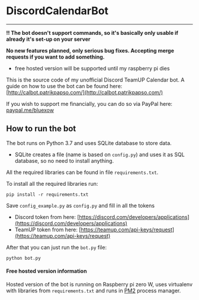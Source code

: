# DiscordCalendarBot
---
**!! The bot doesn't support commands, so it's basically only usable if already it's set-up on your server**

**No new features planned, only serious bug fixes. Accepting merge requests if you want to add something.**

- free hosted version will be supported until my raspberry pi dies


This is the source code of my unofficial Discord TeamUP Calendar bot.
A guide on how to use the bot can be found here: [http://calbot.patrikpapso.com/](http://calbot.patrikpapso.com/)

If you wish to support me financially, you can do so via PayPal here: [paypal.me/bluexow](https://www.paypal.me/bluexow)

## How to run the bot
The bot runs on Python 3.7 and uses SQLite database to store data.
- SQLite creates a file (name is based on `config.py`) and uses it as SQL database, so no need to install anything.

All the required libraries can be found in file `requirements.txt`.

To install all the required libraries run:
```
pip install -r requirements.txt
```

Save `config_example.py` as `config.py` and fill in all the tokens
- Discord token from here: [https://discord.com/developers/applications](https://discord.com/developers/applications)
- TeamUP token from here: [https://teamup.com/api-keys/request](https://teamup.com/api-keys/request)

After that you can just run the `bot.py` file:
```
python bot.py
```
#### Free hosted version information
Hosted version of the bot is running on Raspberry pi zero W, uses virtualenv with libraries from `requirements.txt` and runs in [PM2](https://www.npmjs.com/package/pm2) process manager.
